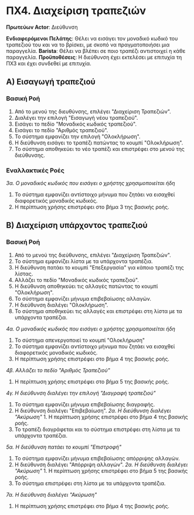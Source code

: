 # ΠΧ4. Διαχείριση τραπεζιών

**Πρωτεύων Actor**: Διεύθυνση

**Ενδιαφερόμενοι**
**Πελάτης**: Θέλει να εισάγει τον μοναδικό κωδικό του τραπεζιού του και να το βρίσκει, με σκοπό να πραγματοποιήσει μια παραγγελία.
**Barista**: Θέλει να βλέπει σε ποιο τραπέζι αντιστοιχεί η κάθε παραγγελία.
**Προϋποθέσεις**: Η διεύθυνση έχει εκτελέσει με επιτυχία τη ΠΧ3 και έχει συνδεθεί με επιτυχία.

## Α) Εισαγωγή τραπεζιού

### Βασική Ροή
1. Από το μενού της διευθύνσης, επιλέγει "Διαχείριση Τραπεζιών".
2. Διαλέγει την επιλογή "Εισαγωγή νέου τραπεζιού".
3. Εισάγει το πεδίο "Μοναδικός κωδικός τραπεζιού".
4. Εισάγει το πεδίο "Αριθμός τραπεζιού".
5. Το σύστημα εμφανίζει την επιλογή "Ολοκλήρωση".
6. Η διεύθυνση εισάγει το τραπέζι πατώντας το κουμπί "Ολοκλήρωση".
7. Το σύστημα αποθηκεύει το νέο τραπέζι και επιστρέφει στο μενού της διεύθυνσης.

### Εναλλακτικές Ροές

*3α. Ο μοναδικός κωδικός που εισάγει ο χρήστης χρησιμοποιείται ήδη*
1. Το σύστημα εμφανίζει αντίστοιχο μήνυμα που ζητάει να εισαχθεί διαφορετικός μοναδικός κωδικός.
2. Η περίπτωση χρήσης επιστρέφει στο βήμα 3 της βασικής ροής.

## Β) Διαχείριση υπάρχοντος τραπεζιού

### Βασική Ροή
1. Από το μενού της διεύθυνσης, επιλέγει "Διαχείριση Τραπεζιών".
2. Το σύστημα εμφανίζει λίστα με τα υπάρχοντα τραπέζια.
3. Η διεύθυνση πατάει το κουμπί "Επεξεργασία" για κάποιο τραπέζι της λίστας.
4. Αλλάζει το πεδίο "Μοναδικός κωδικός τραπεζιού".
5. Η διεύθυνση αποθηκεύει τις αλλαγές πατώντας το κουμπί "Ολοκλήρωση".
6. Το σύστημα εμφανίζει μήνυμα επιβεβαίωσης αλλαγών.
7. Η διεύθυνση διαλέγει "Ολοκλήρωση".
8. Το σύστημα αποθηκεύει τις αλλαγές και επιστρέφει στη λίστα με τα υπάρχοντα τραπέζια.

*4α. Ο μοναδικός κωδικός που εισάγει ο χρήστης χρησιμοποιείται ήδη*
1. Το σύστημα απενεργοποιεί το κουμπί "Ολοκλήρωση"
2. Το σύστημα εμφανίζει αντίστοιχο μήνυμα που ζητάει να εισαχθεί διαφορετικός μοναδικός κωδικός.
3. Η περίπτωση χρήσης επιστρέφει στο βήμα 4 της βασικής ροής.

*4β. Αλλάζει το πεδίο "Αριθμός Τραπεζιού"*
1. Η περίπτωση χρήσης επιστρέφει στο βήμα 5 της βασικής ροής.

*4γ. Η διεύθυνση διαλέγει την επιλογή "Διαγραφή τραπεζιού"*
1. Το σύστημα εμφανίζει μήνυμα επιβεβαίωσης διαγραφής.
2. Η διεύθυνση διαλέγει "Επιβεβαίωση".
    *2α. Η διεύθυνση διαλέγει "Ακύρωση"*
        1. Η περίπτωση χρήσης επιστρέφει στο βήμα 4 της βασικής ροής.
3. Το τραπέζι διαγράφεται και το σύστημα επιστρέφει στη λίστα με τα υπάρχοντα τραπέζια.

*5α. Η διεύθυνση πατάει το κουμπί "Επιστροφή"*
1. Το σύστημα εμφανίζει μήνυμα επιβεβαίωσης απόρριψης αλλαγών.
2. Η διεύθυνση διαλέγει "Απόρριψη αλλαγών".
    *2α. Η διεύθυνση διαλέγει "Ακύρωση"*
        1. Η περίπτωση χρήσης επιστρέφει στο βήμα 5 της βασικής ροής.
3. Το σύστημα επιστρέφει στη λίστα με τα υπάρχοντα τραπέζια.

*7α. Η διεύθυνση διαλέγει "Ακύρωση"*
1. Η περίπτωση χρήσης επιστρέφει στο βήμα 4 της βασικής ροής.




